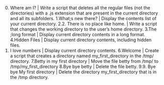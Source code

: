 0. Where am I? | Write a script that deletes all the regular files (not the directories) with a .js extension that are present in the current directory and all its subfolders.
1.What;s new there? | Display the contents list of your current directory.
2.2. There is no place like home. | Write a script that changes the working directory to the user’s home directory.
3.The ;long format | Display current directory contents in a long format.
4.Hidden Files | Display current directory contents, including hidden files.
5. I love numbers | Display current directory contents.
6.Welcome | Create a script that creates a directory named my_first_directory in the /tmp/ directory.
7.Betty in my first directory | Move the file betty from /tmp/ to /tmp/my_first_directory
8.Bye bye betty | Delete the file betty.
9.9. Bye bye My first directory | Delete the directory my_first_directory that is in the /tmp directory.
